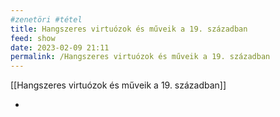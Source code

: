 ```yaml
---
#zenetöri #tétel
title: Hangszeres virtuózok és műveik a 19. században
feed: show
date: 2023-02-09 21:11
permalink: /Hangszeres virtuózok és műveik a 19. században
---
```


[[Hangszeres virtuózok és műveik a 19. században]]

- 